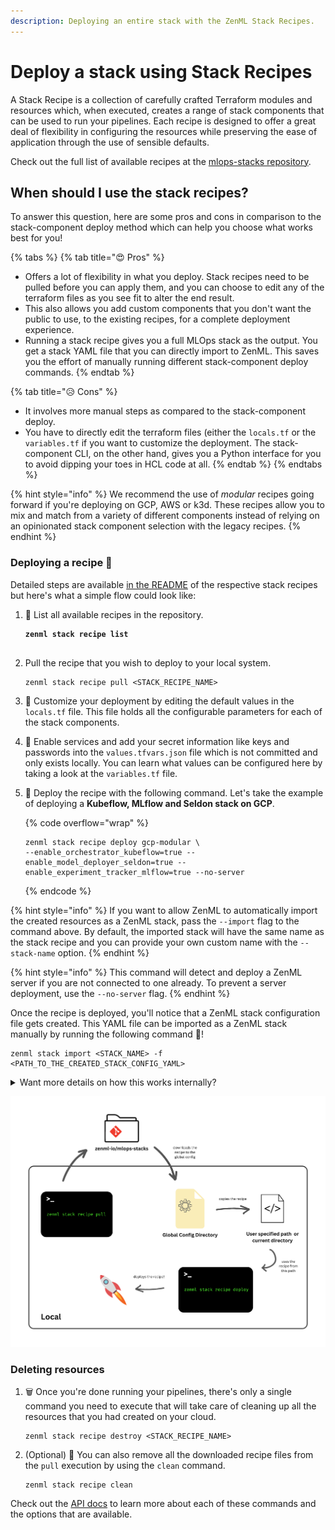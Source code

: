 ```yaml
---
description: Deploying an entire stack with the ZenML Stack Recipes.
---
```


# Deploy a stack using Stack Recipes

A Stack Recipe is a collection of carefully crafted Terraform modules and resources which, when executed, creates a
range of stack components that can be used to run your pipelines. Each recipe is designed to offer a great deal of
flexibility in configuring the resources while preserving the ease of application through the use of sensible defaults.

Check out the full list of available recipes at
the [mlops-stacks repository](https://github.com/zenml-io/mlops-stacks#-list-of-recipes).&#x20;

## When should I use the stack recipes?

To answer this question, here are some pros and cons in comparison to the stack-component deploy method which can help
you choose what works best for you!

{% tabs %}
{% tab title="😍 Pros" %}

* Offers a lot of flexibility in what you deploy. Stack recipes need to be pulled before you can apply them, and you can
  choose to edit any of the terraform files as you see fit to alter the end result.
* This also allows you add custom components that you don't want the public to use, to the existing recipes, for a
  complete deployment experience.
* Running a stack recipe gives you a full MLOps stack as the output. You get a stack YAML file that you can directly
  import to ZenML. This saves you the effort of manually running different stack-component deploy commands.
{% endtab %}

{% tab title="😥 Cons" %}

* It involves more manual steps as compared to the stack-component deploy.
* You have to directly edit the terraform files (either the `locals.tf` or the `variables.tf` if you want to customize
  the deployment. The stack-component CLI, on the other hand, gives you a Python interface for you to avoid dipping your
  toes in HCL code at all.
{% endtab %}
{% endtabs %}

{% hint style="info" %}
We recommend the use of _modular_ recipes going forward if you're deploying on GCP, AWS or k3d. These recipes allow you
to mix and match from a variety of different components instead of relying on an opinionated stack component selection
with the legacy recipes.
{% endhint %}

### Deploying a recipe 🚀

Detailed steps are available [in the README](https://github.com/zenml-io/mlops-stacks#-list-of-recipes) of the
respective stack recipes but here's what a simple flow could look like:

1. 📃 List all available recipes in the repository.

    <pre><code><strong>zenml stack recipe list
    </strong></code></pre>

2. Pull the recipe that you wish to deploy to your local system.

    ```
    zenml stack recipe pull <STACK_RECIPE_NAME>
    ```

3. 🎨 Customize your deployment by editing the default values in the `locals.tf` file. This file holds all the
   configurable parameters for each of the stack components.

4. 🔐 Enable services and add your secret information like keys and passwords into the `values.tfvars.json` file which
   is not committed and only exists locally. You can learn what values can be configured here by taking a look at
   the `variables.tf` file.

5. 🚀 Deploy the recipe with the following command. Let's take the example of deploying a **Kubeflow, MLflow and Seldon
   stack on GCP**.

    {% code overflow="wrap" %}
    ```
    zenml stack recipe deploy gcp-modular \
    --enable_orchestrator_kubeflow=true --enable_model_deployer_seldon=true --enable_experiment_tracker_mlflow=true --no-server
    ```
    {% endcode %}

{% hint style="info" %}
If you want to allow ZenML to automatically import the created resources as a ZenML stack, pass the `--import` flag to
the command above. By default, the imported stack will have the same name as the stack recipe and you can provide your
own custom name with the `--stack-name` option.
{% endhint %}

{% hint style="info" %}
This command will detect and deploy a ZenML server if you are not connected to one already. To prevent a server
deployment, use the `--no-server` flag.
{% endhint %}

Once the recipe is deployed, you'll notice that a ZenML stack configuration file gets created. This YAML file can be
imported as a ZenML stack manually by running the following command 🤯!&#x20;

```
zenml stack import <STACK_NAME> -f <PATH_TO_THE_CREATED_STACK_CONFIG_YAML>
```

<details>

<summary>Want more details on how this works internally?</summary>

The stack recipe CLI interacts with the [mlops-stacks](https://github.com/zenml-io/mlops-stacks) repository to fetch the
recipes and stores them locally in the **Global Config** directory. From here, they are pulled to your local directory
or whatever directory you specify in the `--path` flag for the CLI.

This is what you see and where you can make any changes you want to the recipe files. You can also use native terraform
commands like `terraform apply` to deploy components but this would require you to pass the variables manually using
the `-var-file` flag to the terraform CLI.

</details>

![Workflow behind using the stack recipe CLI](/docs/book/.gitbook/assets/zenml_stack_recipe_deploy.png)

### Deleting resources

1. 🗑️ Once you're done running your pipelines, there's only a single command you need to execute that will take care of
   cleaning up all the resources that you had created on your cloud.

   ```
   zenml stack recipe destroy <STACK_RECIPE_NAME>
   ```
2. (Optional) 🧹 You can also remove all the downloaded recipe files from the `pull` execution by using the `clean`
   command.

   ```
   zenml stack recipe clean
   ```

Check out the [API docs](https://apidocs.zenml.io/) to learn more about each of these commands and the options that are
available.
